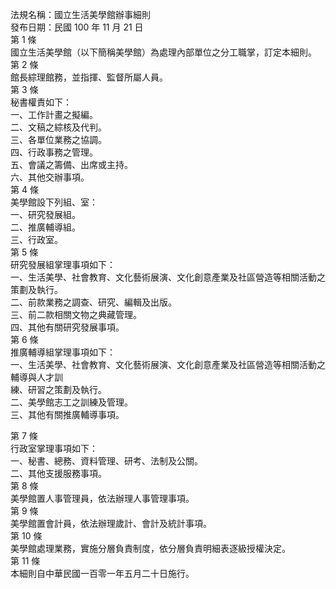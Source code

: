 法規名稱：國立生活美學館辦事細則  
發布日期：民國 100 年 11 月 21 日  
第 1 條  
國立生活美學館（以下簡稱美學館）為處理內部單位之分工職掌，訂定本細則。  
第 2 條  
館長綜理館務，並指揮、監督所屬人員。  
第 3 條  
秘書權責如下：  
一、工作計畫之擬編。  
二、文稿之綜核及代判。  
三、各單位業務之協調。  
四、行政事務之管理。  
五、會議之籌備、出席或主持。  
六、其他交辦事項。  
第 4 條  
美學館設下列組、室：  
一、研究發展組。  
二、推廣輔導組。  
三、行政室。  
第 5 條  
研究發展組掌理事項如下：  
一、生活美學、社會教育、文化藝術展演、文化創意產業及社區營造等相關活動之策劃及執行。  
二、前款業務之調查、研究、編輯及出版。  
三、前二款相關文物之典藏管理。  
四、其他有關研究發展事項。  
第 6 條  
推廣輔導組掌理事項如下：  
一、生活美學、社會教育、文化藝術展演、文化創意產業及社區營造等相關活動之輔導與人才訓  
練、研習之策劃及執行。  
二、美學館志工之訓練及管理。  
三、其他有關推廣輔導事項。  


第 7 條  
行政室掌理事項如下：  
一、秘書、總務、資料管理、研考、法制及公關。  
二、其他支援服務事項。  
第 8 條  
美學館置人事管理員，依法辦理人事管理事項。  
第 9 條  
美學館置會計員，依法辦理歲計、會計及統計事項。  
第 10 條  
美學館處理業務，實施分層負責制度，依分層負責明細表逐級授權決定。  
第 11 條  
本細則自中華民國一百零一年五月二十日施行。  


